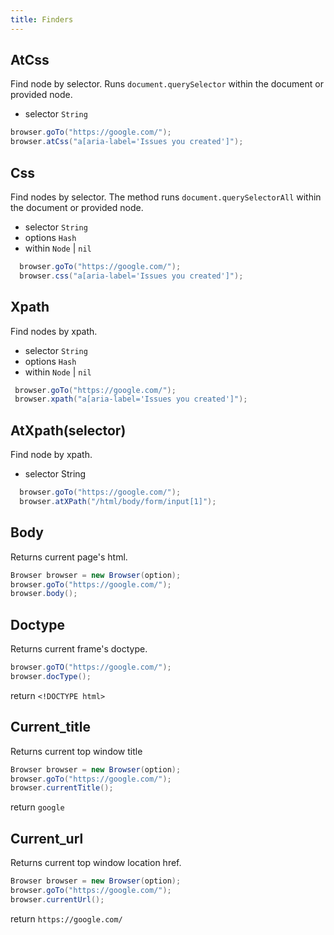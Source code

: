 ```yaml
---
title: Finders
---
```


## AtCss

Find node by selector. Runs `document.querySelector` within the document or
provided node.

- selector `String`

```java
browser.goTo("https://google.com/");
browser.atCss("a[aria-label='Issues you created']");
```

## Css

Find nodes by selector. The method runs `document.querySelectorAll` within the
document or provided node.

- selector `String`
- options `Hash`
- within `Node` | `nil`

```java
  browser.goTo("https://google.com/");
  browser.css("a[aria-label='Issues you created']");
```

## Xpath

Find nodes by xpath.

- selector `String`
- options `Hash`
- within `Node` | `nil`

```java
 browser.goTo("https://google.com/");
 browser.xpath("a[aria-label='Issues you created']");
```

## AtXpath(selector)

Find node by xpath.

- selector String

```java
  browser.goTo("https://google.com/");
  browser.atXPath("/html/body/form/input[1]");
```

## Body

Returns current page's html.

```java
Browser browser = new Browser(option);
browser.goTo("https://google.com/");
browser.body();
```

## Doctype

Returns current frame's doctype.

```java
browser.goTO("https://google.com/");
browser.docType();
```

return `<!DOCTYPE html>`

## Current_title

Returns current top window title

```java
Browser browser = new Browser(option);
browser.goTo("https://google.com/");
browser.currentTitle();

```

return `google`

## Current_url

Returns current top window location href.

```java
Browser browser = new Browser(option);
browser.goTo("https://google.com/");
browser.currentUrl();
```

return `https://google.com/`
